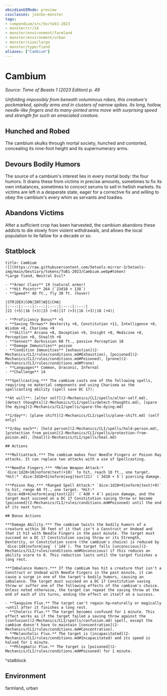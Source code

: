 ```yaml
---
obsidianUIMode: preview
cssclasses: json5e-monster
tags:
- compendium/src/5e/tob1-2023
- monster/cr/14
- monster/environment/farmland
- monster/environment/urban
- monster/size/large
- monster/type/fiend
aliases: ["Cambium"]
---
```

# Cambium
*Source: Tome of Beasts 1 (2023 Edition) p. 49*  

*Unfolding impossibly from beneath voluminous robes, this creature's pockmarked, spindly arms end in clusters of narrow spikes. Its long, hollow, needle-like fingers and its many-jointed arms move with surprising speed and strength for such an emaciated creature.*

## Hunched and Robed

The cambium skulks through mortal society, hunched and contorted, concealing its nine-foot height and its supernumerary arms.

## Devours Bodily Humors

The source of a cambium's interest lies in every mortal body: the four humors. It drains these from victims in precise amounts, sometimes to fix its own imbalances, sometimes to concoct serums to sell in hellish markets. Its victims are left in a desperate state, eager for a corrective fix and willing to obey the cambium's every whim as servants and toadies.

## Abandons Victims

After a sufficient crop has been harvested, the cambium abandons these addicts to die slowly from violent withdrawals, and allows the local population to lie fallow for a decade or so.

## Statblock

```ad-statblock
title: Cambium
![](https://raw.githubusercontent.com/5etools-mirror-3/5etools-img/main/bestiary/tokens/ToB1-2023/Cambium.webp#token)
*Large fiend, Neutral Evil*

- **Armor Class** 19 (natural armor)
- **Hit Points** 264 (`23d10 + 138`)
- **Speed** 40 ft., fly 30 ft. (hover)

|STR|DEX|CON|INT|WIS|CHA|
|:---:|:---:|:---:|:---:|:---:|:---:|
|21 (+5)|16 (+3)|23 (+6)|17 (+3)|16 (+3)|18 (+4)|

- **Proficiency Bonus** +5
- **Saving Throws** Dexterity +8, Constitution +11, Intelligence +8, Wisdom +8, Charisma +9
- **Skills** Arcana +8, Deception +9, Insight +8, Medicine +8, Perception +8, Stealth +8
- **Senses** darkvision 60 ft., passive Perception 18
- **Damage Immunities** poison
- **Condition Immunities** [exhaustion](2-Mechanics/CLI/rules/conditions.md#Exhaustion), [poisoned](2-Mechanics/CLI/rules/conditions.md#Poisoned), [prone](2-Mechanics/CLI/rules/conditions.md#Prone)
- **Languages** Common, Draconic, Infernal
- **Challenge** 14

***Spellcasting.*** The cambium casts one of the following spells, requiring no material components and using Charisma as the spellcasting ability (spell save DC 17):

**At will**: [alter self](2-Mechanics/CLI/spells/alter-self.md), [detect thoughts](2-Mechanics/CLI/spells/detect-thoughts.md), [spare the dying](2-Mechanics/CLI/spells/spare-the-dying.md)

**1/day**: [plane shift](2-Mechanics/CLI/spells/plane-shift.md) (self only)

**3/day each**: [hold person](2-Mechanics/CLI/spells/hold-person.md), [protection from poison](2-Mechanics/CLI/spells/protection-from-poison.md), [heal](2-Mechanics/CLI/spells/heal.md)

## Actions

***Multiattack.*** The cambium makes four Needle Fingers or Poison Ray attacks. It can replace two attacks with a use of Spellcasting.

***Needle Fingers.*** *Melee Weapon Attack:* `dice:1d20+10|noform|text(+10)` to hit, reach 10 ft., one target. *Hit:* `dice:3d10+5|noform|avg|text(21)` (`3d10 + 5`) piercing damage.

***Poison Ray.*** *Ranged Spell Attack:* `dice:1d20+9|noform|text(+9)` to hit, range 60 ft., one target. *Hit:* `dice:4d8+4|noform|avg|text(22)` (`4d8 + 4`) poison damage, and the target must succeed on a DC 17 Constitution saving throw or become [poisoned](2-Mechanics/CLI/rules/conditions.md#Poisoned) until the end of its next turn.

## Bonus Actions

***Damage Ability.*** The cambium twists the bodily humors of a creature within 30 feet of it that isn't a Construct or Undead and that it hit with Needle Fingers in the past minute. The target must succeed on a DC 17 Constitution saving throw or its Strength, Dexterity, or Constitution score (the cambium's choice) is reduced by `dice:1d4|noform|avg` (`1d4`). The target falls [unconscious](2-Mechanics/CLI/rules/conditions.md#Unconscious) if this reduces an ability score to 0. This reduction lasts until the target finishes a long rest.

***Imbalance Humors.*** If the cambium has hit a creature that isn't a Construct or Undead with Needle Fingers in the past minute, it can cause a surge in one of the target's bodily humors, causing an imbalance. The target must succeed on a DC 17 Constitution saving throw or suffer one of the following effects of the cambium's choice. Unless noted otherwise, the target can repeat the saving throw at the end of each of its turns, ending the effect on itself on a success.

- **Sanguine Flux.** The target can't regain hp—naturally or magically—until after it finishes a long rest.  
- **Choleric Flux.** The target becomes confused for 1 minute. This effect works as if the target failed a saving throw against the [confusion](2-Mechanics/CLI/spells/confusion.md) spell, except the cambium doesn't have to maintain [concentration](2-Mechanics/CLI/rules/conditions.md#Concentration).  
- **Melancholic Flux.** The target is [incapacitated](2-Mechanics/CLI/rules/conditions.md#Incapacitated) and its speed is halved for 1 minute.  
- **Phlegmatic Flux.** The target is [poisoned](2-Mechanics/CLI/rules/conditions.md#Poisoned) for 1 minute.  
```
^statblock

## Environment

farmland, urban